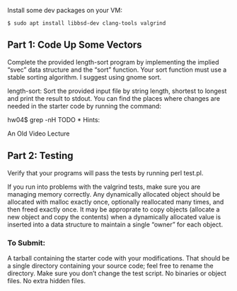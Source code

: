 Install some dev packages on your VM:

```
$ sudo apt install libbsd-dev clang-tools valgrind
```

## Part 1: Code Up Some Vectors
Complete the provided length-sort program by implementing the implied “svec” data structure and the “sort” function. Your sort function must use a stable sorting algorithm. I suggest using gnome sort.

length-sort: Sort the provided input file by string length, shortest to longest and print the result to stdout.
You can find the places where changes are needed in the starter code by running the command:

  hw04$ grep -nH TODO *
Hints:

An Old Video Lecture
## Part 2: Testing
Verify that your programs will pass the tests by running perl test.pl.

If you run into problems with the valgrind tests, make sure you are managing memory correctly. Any dynamically allocated object should be allocated with malloc exactly once, optionally reallocated many times, and then freed exactly once. It may be approprate to copy objects (allocate a new object and copy the contents) when a dynamically allocated value is inserted into a data structure to maintain a single “owner” for each object.

### To Submit:
A tarball containing the starter code with your modifications.
That should be a single directory containing your source code; feel free to rename the directory.
Make sure you don’t change the test script.
No binaries or object files.
No extra hidden files.
